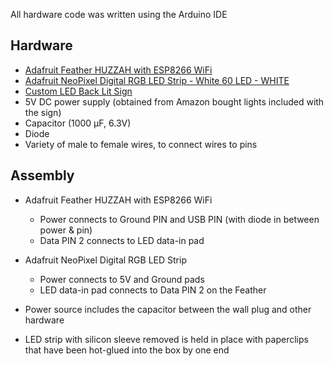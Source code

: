 All hardware code was written using the Arduino IDE

## Hardware
- [Adafruit Feather HUZZAH with ESP8266 WiFi](https://www.adafruit.com/product/3404)
- [Adafruit NeoPixel Digital RGB LED Strip - White 60 LED - WHITE](https://www.adafruit.com/product/1138?length=1)
- [Custom LED Back Lit Sign](https://www.etsy.com/listing/564193854/custom-led-back-lit-sign-light-up-sign?ref=shop_home_feat_3)
- 5V DC power supply (obtained from Amazon bought lights included with the sign)
- Capacitor (1000 µF, 6.3V)
- Diode
- Variety of male to female wires, to connect wires to pins

## Assembly
- Adafruit Feather HUZZAH with ESP8266 WiFi
  - Power connects to Ground PIN and USB PIN (with diode in between power & pin)
  - Data PIN 2 connects to LED data-in pad
- Adafruit NeoPixel Digital RGB LED Strip
  - Power connects to 5V and Ground pads
  - LED data-in pad connects to Data PIN 2 on the Feather
- Power source includes the capacitor between the wall plug and other hardware

- LED strip with silicon sleeve removed is held in place with paperclips that have been hot-glued into the box by one end
